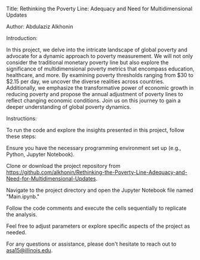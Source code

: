 

Title:
Rethinking the Poverty Line: Adequacy and Need for Multidimensional Updates

Author:
Abdulaziz Alkhonin

Introduction:

In this project, we delve into the intricate landscape of global poverty and advocate for a dynamic approach to poverty measurement. We will not only consider the traditional monetary poverty line but also explore the significance of multidimensional poverty metrics that encompass education, healthcare, and more. By examining poverty thresholds ranging from $30 to $2.15 per day, we uncover the diverse realities across countries. Additionally, we emphasize the transformative power of economic growth in reducing poverty and propose the annual adjustment of poverty lines to reflect changing economic conditions. Join us on this journey to gain a deeper understanding of global poverty dynamics.

Instructions:

To run the code and explore the insights presented in this project, follow these steps:

Ensure you have the necessary programming environment set up (e.g., Python, Jupyter Notebook).

Clone or download the project repository from https://github.com/alkhonin/Rethinking-the-Poverty-Line-Adequacy-and-Need-for-Multidimensional-Updates.

Navigate to the project directory and open the Jupyter Notebook file named "Main.ipynb."

Follow the code comments and execute the cells sequentially to replicate the analysis.

Feel free to adjust parameters or explore specific aspects of the project as needed.

For any questions or assistance, please don't hesitate to reach out to asa15@illinois.edu.
